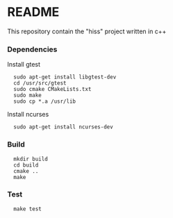 # README #

This repository contain the "hiss" project written in c++

### Dependencies

Install gtest

      sudo apt-get install libgtest-dev
      cd /usr/src/gtest
      sudo cmake CMakeLists.txt
      sudo make
      sudo cp *.a /usr/lib
      
Install ncurses

      sudo apt-get install ncurses-dev

### Build

      mkdir build
      cd build
      cmake ..
      make
    
### Test

      make test
